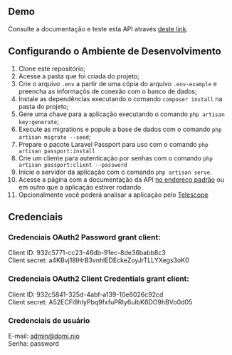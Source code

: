 ## Demo

Consulte a documentação e teste esta API através [deste link](https://brnathanlima-laravel-api.herokuapp.com/documentation).
## Configurando o Ambiente de Desenvolvimento

1. Clone este repositório;
2. Acesse a pasta que foi criada do projeto;
3. Crie o arquivo `.env` a partir de uma cópia do arquivo `.env-example` e preencha as informaçõs de conexão com o banco de dados;
4. Instale as dependências executando o comando `composer install` na pasta do projeto;
5. Gere uma chave para a aplicação executando o comando `php artisan key:generate`;
6. Execute as migrations e popule a base de dados com o comando `php artisan migrate --seed`;
7. Prepare o pacote Laravel Passport para uso com o comando `php artisan passport:install`
8. Crie um cliente para autenticação por senhas com o comando `php artisan passport:client --password`
9. Inicie o servidor da aplicação com o comando `php artisan serve`.
10. Acesse a página com a documentação da API [no endereço padrão](http://127.0.0.1:8000/documentation) ou em outro que a aplicação estiver rodando.
11. Opcionalmente você poderá analisar a aplicação pelo [Telescope](http://127.0.0.1:8000/telescope)

## Credenciais

### Credenciais OAuth2 Password grant client:

Client ID: 932c5771-cc23-46db-91ec-8de36babb8c3<br>
Client secret: a4KBvj18lHrB3vnhlEDEckeZoyJrTLLYXegs3oK0

### Credenciais OAuth2 Client Credentials grant client:

Client ID: 932c5841-325d-4abf-a139-10e6026c92cd<br>
Client secret: A52ECFi9hIyPbq9fxfuPRIy6uIbK6DO9hBVo0d05

### Credenciais de usuário

E-mail: admin@domi.nio<br>
Senha: password
